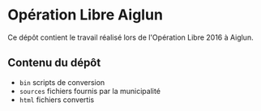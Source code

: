 # Opération Libre Aiglun

Ce dépôt contient le travail réalisé lors de l'Opération Libre 2016 à Aiglun.

## Contenu du dépôt

* `bin` scripts de conversion
* `sources` fichiers fournis par la municipalité
* `html` fichiers convertis

